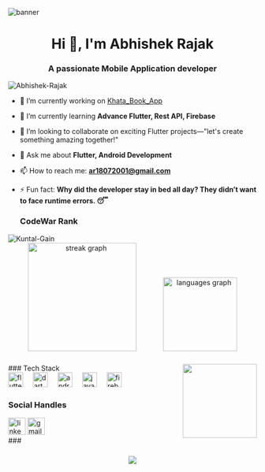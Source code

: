 ![banner](https://user-images.githubusercontent.com/74038190/213760705-0d5bf320-4f43-4352-b74b-0889ae726bf7.gif)


<h1 align="center">Hi 👋, I'm Abhishek Rajak </h1>
<h3 align="center">A passionate Mobile Application developer </h3>

<p align="left"> <img src="https://komarev.com/ghpvc/?username=Abhishek-Rajak&label=Profile%20views&color=0e75b6&style=flat" alt="Abhishek-Rajak" /> </p>



- 🔭 I’m currently working on [Khata_Book_App](https://github.com/RajakAbhi/Khata_Book_App)
  
- 🌱 I’m currently learning **Advance Flutter, Rest API, Firebase**
  
- 👯 I’m looking to collaborate on exciting Flutter projects—"let's create something amazing together!"

- 💬 Ask me about **Flutter, Android Development**
  
- 📫 How to reach me: **ar18072001@gmail.com**
  
- ⚡ Fun fact: **Why did the developer stay in bed all day? They didn’t want to face runtime errors. 😴**

  ### CodeWar Rank
 <img src="https://www.codewars.com/users/ShadowAssassin/badges/large" alt="Kuntal-Gain" />
<div align="center">

 
 
  <img src="https://streak-stats.demolab.com/?user=PixelOverlord&locale=en&mode=daily&theme=dark&hide_border=false&border_radius=5&order=3" height="220" alt="streak graph" style="margin-right: 50px;"  />
 
  <img src="https://github-readme-stats.vercel.app/api/top-langs?username=PixelOverlord&locale=en&hide_title=false&layout=compact&card_width=160&langs_count=5&theme=dracula&hide_border=false" height="150" alt="languages graph"  />
</div>

###

<img align="right" height="150" src="https://i.imgflip.com/65efzo.gif"  />
### Tech Stack

<div align="left">
  <img src="https://cdn.jsdelivr.net/gh/devicons/devicon/icons/flutter/flutter-original.svg" height="30" alt="flutter logo"  />
  <img width="12" />
  <img src="https://cdn.jsdelivr.net/gh/devicons/devicon/icons/dart/dart-original.svg" height="30" alt="dart logo"  />
  <img width="12" />
  <img src="https://cdn.jsdelivr.net/gh/devicons/devicon/icons/android/android-original.svg" height="30" alt="android logo"  />
  <img width="12" />
  <img src="https://cdn.jsdelivr.net/gh/devicons/devicon/icons/java/java-original.svg" height="30" alt="java logo"  />
  <img width="12" />
  <img src="https://cdn.jsdelivr.net/gh/devicons/devicon/icons/firebase/firebase-plain.svg" height="30" alt="firebase logo"  />
</div>

### Social Handles

<div align="left">
  <a href="https://www.linkedin.com/in/abhishek-rajak-1b1809252?utm_source=share&utm_campaign=share_via&utm_content=profile&utm_medium=android_app"><img src="https://img.shields.io/static/v1?message=LinkedIn&logo=linkedin&label=&color=0077B5&logoColor=white&labelColor=&style=for-the-badge" height="35" alt="linkedin logo"  /></a>
  <img src="https://img.shields.io/static/v1?message=Gmail&logo=gmail&label=&color=D14836&logoColor=white&labelColor=&style=for-the-badge" height="35" alt="gmail logo"  />
</div>
###

<br clear="both">



###

<div align="center">
  <img src="https://profile-counter.glitch.me/Kuntal-Gain/count.svg?"  />
</div>

###

 
  
